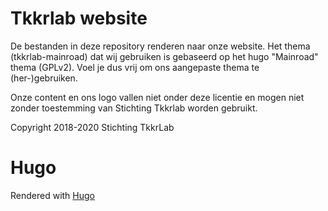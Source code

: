 # Tkkrlab website

De bestanden in deze repository renderen naar onze website.
Het thema (tkkrlab-mainroad) dat wij gebruiken is gebaseerd op het hugo "Mainroad" thema (GPLv2).
Voel je dus vrij om ons aangepaste thema te (her-)gebruiken.

Onze content en ons logo vallen niet onder deze licentie en mogen niet zonder toestemming van Stichting Tkkrlab worden gebruikt.

Copyright 2018-2020 Stichting TkkrLab

# Hugo

Rendered with [Hugo](https://gohugo.io/)
